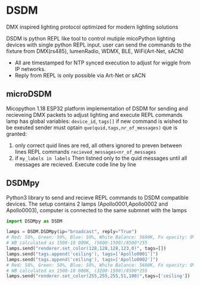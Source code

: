 # DSDM
DMX inspired lighting protocol optimized for modern lighting solutions

DSDM is python REPL like tool to control mutiple micoPython lighting devices with single python REPL input.
user can send the commands to the fixture from DMX(rs485), lumenRadio, WDMX, BLE, WiFi(Art-Net, sACN)
* All are timestamped for NTP synced execution to adjust for wiggle from IP networks.
* Reply from REPL is only possible via Art-Net or sACN

## microDSDM
Micopython 1.18 ESP32 platform implementation of DSDM for sending and recieveing DMX packets to adjust lighting and execute REPL commands
lamp has global variables: ```device_id```, ```tags[]```
if new command is wished to be exeuted sender must optain ```que(quid,tags,nr_of_messages)``` 
que is granted: 
1. only correct quid lines are red, all others ignored to preven between lines REPL commands ```recieved_messages<nr_of_messages```
1. if ```my_labels in labels```
Then listned only to the quid messages until all messages are recieved. Execute code line by line

## DSDMpy
Python3 library to send and recieve REPL commands to DSDM compatible devices. 
The setup contains 2 lamps (Apollo0001,Apollo0002 and Apollo0003), computer is connected to the same submnet with the lamps
```Python
import DSDMpy as DSDM

lamps = DSDM.DSDMpy(ip="broadcast", reply="True")
# Red: 50%, Green: 50%, Blue: 50%, White Balance: 5600K, Fx opacity: 0%
# WB calculated as 1500-10 000K, (5600-1500)/8500*255
lamps.send("renderer.set_color(128,128,128,123,0)", tags=[])
lamps.send("tags.append('ceiling'), tags=['Apollo0001']")
lamps.send("tags.append('ceiling'), tags=['Apollo0002']")
# Red: 50%, Green: 50%, Blue: 50%, White Balance: 5600K, Fx opacity: 0%
# WB calculated as 1500-10 000K, (3200-1500)/8500*255
lamps.send("renderer.set_color(255,255,255,51,100)",tags=['ceiling'])
```
